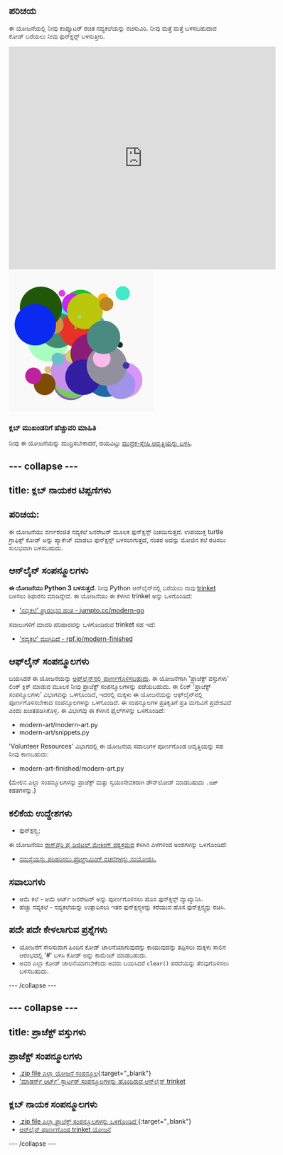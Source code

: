 ## ಪರಿಚಯ

ಈ ಯೋಜನೆಯಲ್ಲಿ ನೀವು ಕಂಪ್ಯೂಟರ್ ರಚಿತ ನವ್ಯಕಲೆಯನ್ನು ರಚಿಸುವಿರಿ. ನೀವು ಮತ್ತೆ ಮತ್ತೆ ಬಳಸಬಹುದಾದ ಕೋಡ್ ಬರೆಯಲು ನೀವು ಫುನ್ಕ್ಷನ್ಸ್ ಬಳಸುತ್ತೀರಿ.

<div class="trinket">
  <iframe src="https://trinket.io/embed/python/47bbc2fc2b?outputOnly=true&start=result" width="600" height="500" frameborder="0" marginwidth="0" marginheight="0" allowfullscreen>
  </iframe>
  <img src="images/modern-finished.png">
</div>

### ಕ್ಲಬ್ ಮುಖಂಡರಿಗೆ ಹೆಚ್ಚುವರಿ ಮಾಹಿತಿ

ನೀವು ಈ ಯೋಜನೆಯನ್ನು ಮುದ್ರಿಸಬೇಕಾದರೆ, ದಯವಿಟ್ಟು [ಮುದ್ರಕ-ಸ್ನೇಹಿ ಆವೃತ್ತಿಯನ್ನು ಬಳಸಿ](https://projects.raspberrypi.org/kn-IN/projects/modern-art/print).

--- collapse ---
---
title: ಕ್ಲಬ್ ನಾಯಕರ ಟಿಪ್ಪಣಿಗಳು
---

## ಪರಿಚಯ:

ಈ ಯೋಜನೆಯು ವರ್ಣರಂಜಿತ ನವ್ಯಕಲೆ ಜನರೇಟರ್ ಮೂಲಕ ಫುನ್ಕ್ಷನ್ಸ್ ರಿಚಯಿಸುತ್ತದೆ. ಉಪಯುಕ್ತ turtle ಗ್ರಾಫಿಕ್ಸ್ ಕೋಡ್ ಅನ್ನು ಪ್ಯಾಕೇಜ್ ಮಾಡಲು ಫುನ್ಕ್ಷನ್ಸ್ ಬಳಸಲಾಗುತ್ತದೆ, ನಂತರ ಅದನ್ನು ಮೋಜಿನ ಕಲೆ ರಚಿಸಲು ಸುಲಭವಾಗಿ ಬಳಸಬಹುದು.

## ಆನ್‌ಲೈನ್ ಸಂಪನ್ಮೂಲಗಳು

**ಈ ಯೋಜನೆಯು Python 3 ಬಳಸುತ್ತದೆ.** ನೀವು Python ಆನ್‌ಲೈನ್‌ನಲ್ಲಿ ಬರೆಯಲು ನಾವು [trinket](https://trinket.io/) ಬಳಸಲು ಶಿಫಾರಸು ಮಾಡಿದ್ದೇವೆ. ಈ ಯೋಜನೆಯು ಈ ಕೆಳಗಿನ trinket ಅನ್ನು ಒಳಗೊಂಡಿದೆ:

* ['ನವ್ಯಕಲೆ' ಪ್ರಾರಂಭದ ಹಂತ - jumpto.cc/modern-go](http://jumpto.cc/modern-go)

ಸವಾಲುಗಳಿಗೆ ಮಾದರಿ ಪರಿಹಾರವನ್ನು ಒಳಗೊಂಡಿರುವ trinket ಸಹ ಇದೆ:

* ['ನವ್ಯಕಲೆ' ಮುಗಿದಿದೆ - rpf.io/modern-finished](https://rpf.io/modern-finished)

## ಆಫ್‌ಲೈನ್ ಸಂಪನ್ಮೂಲಗಳು

ಬಯಸಿದರೆ ಈ ಯೋಜನೆಯನ್ನು [ಆಫ್‌ಲೈನ್‌ನಲ್ಲಿ ಪೂರ್ಣಗೊಳಿಸಬಹುದು](https://www.codeclubprojects.org/en-GB/resources/python-working-offline/). ಈ ಯೋಜನೆಗಾಗಿ 'ಪ್ರಾಜೆಕ್ಟ್ ವಸ್ತುಗಳು' ಲಿಂಕ್ ಕ್ಲಿಕ್ ಮಾಡುವ ಮೂಲಕ ನೀವು ಪ್ರಾಜೆಕ್ಟ್ ಸಂಪನ್ಮೂಲಗಳನ್ನು ಪಡೆಯಬಹುದು. ಈ ಲಿಂಕ್ 'ಪ್ರಾಜೆಕ್ಟ್ ಸಂಪನ್ಮೂಲಗಳು' ವಿಭಾಗವನ್ನು ಒಳಗೊಂಡಿದೆ, ಇದರಲ್ಲಿ ಮಕ್ಕಳು ಈ ಯೋಜನೆಯನ್ನು ಆಫ್‌ಲೈನ್‌ನಲ್ಲಿ ಪೂರ್ಣಗೊಳಿಸಬೇಕಾದ ಸಂಪನ್ಮೂಲಗಳನ್ನು ಒಳಗೊಂಡಿದೆ. ಈ ಸಂಪನ್ಮೂಲಗಳ ಪ್ರತಿಕೃತಿಗೆ ಪ್ರತಿ ಮಗುವಿಗೆ ಪ್ರವೇಶವಿದೆ ಎಂದು ಖಚಿತಪಡಿಸಿಕೊಳ್ಳಿ. ಈ ವಿಭಾಗವು ಈ ಕೆಳಗಿನ ಫೈಲ್‌ಗಳನ್ನು ಒಳಗೊಂಡಿದೆ:

* modern-art/modern-art.py
* modern-art/snippets.py

'Volunteer Resources' ವಿಭಾಗದಲ್ಲಿ ಈ ಯೋಜನೆಯ ಸವಾಲುಗಳ ಪೂರ್ಣಗೊಂಡ ಆವೃತ್ತಿಯನ್ನು ಸಹ ನೀವು ಕಾಣಬಹುದು:

* modern-art-finished/modern-art.py

(ಮೇಲಿನ ಎಲ್ಲಾ ಸಂಪನ್ಮೂಲಗಳನ್ನು ಪ್ರಾಜೆಕ್ಟ್ ಮತ್ತು ಸ್ವಯಂಸೇವಕರಾಗಿ ಡೌನ್‌ಲೋಡ್ ಮಾಡಬಹುದು `.ಜಿಪ್` ಕಡತಗಳನ್ನು.)

## ಕಲಿಕೆಯ ಉದ್ದೇಶಗಳು

* ಫುನ್ಕ್ಷನ್ಸ್ಪ;

ಈ ಯೋಜನೆಯು [ರಾಸ್‌ಪ್ಬೆರಿ ಪೈ ಡಿಜಿಟಲ್ ಮೇಕಿಂಗ್ ಪಠ್ಯಕ್ರಮದ](http://rpf.io/curriculum) ಕೆಳಗಿನ ಎಳೆಗಳಿಂದ ಅಂಶಗಳನ್ನು ಒಳಗೊಂಡಿದೆ:

* [ಸಮಸ್ಯೆಯನ್ನು ಪರಿಹರಿಸಲು ಪ್ರೋಗ್ರಾಮಿಂಗ್ ರಚನೆಗಳನ್ನು ಸಂಯೋಜಿಸಿ.](https://www.raspberrypi.org/curriculum/programming/builder)

## ಸವಾಲುಗಳು

* ಆಮೆ ಕಲೆ - ಆಮೆ ಆರ್ಟ್ ಜನರೇಟರ್ ಅನ್ನು ಪೂರ್ಣಗೊಳಿಸಲು ಹೊಸ ಫುನ್ಕ್ಷನ್ಸ್ ವ್ಯಾಖ್ಯಾನಿಸಿ.
* ಹೆಚ್ಚು ನವ್ಯಕಲೆ - ನವ್ಯಕಲೆಯನ್ನು ಉತ್ಪಾದಿಸಲು ಇತರ ಫುನ್ಕ್ಷನ್ಸ್ಗಳನ್ನು ಕರೆಯುವ ಹೊಸ ಫುನ್ಕ್ಷನ್ಸ್ವನ್ನು ರಚಿಸಿ.

## ಪದೇ ಪದೇ ಕೇಳಲಾಗುವ ಪ್ರಶ್ನೆಗಳು

* ಯೋಜನೆಗೆ ಸೇರಿಸುವಾಗ ಹಿಂದಿನ ಕೋಡ್ ಚಾಲನೆಯಾಗುವುದನ್ನು ಕಾಯುವುದನ್ನು ತಪ್ಪಿಸಲು ಮಕ್ಕಳು ಸಾಲಿನ ಆರಂಭದಲ್ಲಿ '#' ಬಳಸಿ ಕೋಡ್ ಅನ್ನು ಕಾಮೆಂಟ್ ಮಾಡಬಹುದು.
* ಅವರ ಎಲ್ಲಾ ಕೋಡ್ ಚಾಲನೆಯಾಗಬೇಕೆಂದು ಅವರು ಬಯಸಿದರೆ `clear()` ಪರದೆಯನ್ನು ತೆರವುಗೊಳಿಸಲು ಬಳಸಬಹುದು. 

--- /collapse ---

--- collapse ---
---
title: ಪ್ರಾಜೆಕ್ಟ್ ವಸ್ತುಗಳು
---

## ಪ್ರಾಜೆಕ್ಟ್ ಸಂಪನ್ಮೂಲಗಳು

* [.zip file ಎಲ್ಲಾ ಯೋಜನೆ ಸಂಪನ್ಮೂಲ](http://rpf.io/p/kn-IN/modern-art-go){:target="_blank"}
* ['ಮಾಡರ್ನ್ ಆರ್ಟ್' ಸ್ಟಾರ್ಟರ್ ಸಂಪನ್ಮೂಲಗಳನ್ನು ಹೊಂದಿರುವ ಆನ್‌ಲೈನ್ trinket](http://jumpto.cc/modern-go)

## ಕ್ಲಬ್ ನಾಯಕ ಸಂಪನ್ಮೂಲಗಳು

* [.zip file ಎಲ್ಲಾ ಪ್ರಾಜೆಕ್ಟ್ ಸಂಪನ್ಮೂಲಗಳನ್ನು ಒಳಗೊಂಡಿದೆ ](http://rpf.io/p/kn-IN/modern-art-get){:target="_blank"}
* [ಆನ್‌ಲೈನ್ ಪೂರ್ಣಗೊಂಡ trinket ಯೋಜನೆ](https://trinket.io/python/47bbc2fc2b)

--- /collapse ---